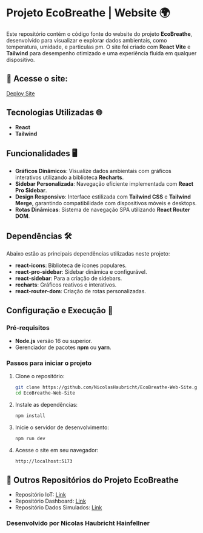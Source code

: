 # Projeto EcoBreathe | Website 🌍

Este repositório contém o código fonte do website do projeto **EcoBreathe**, desenvolvido para visualizar e explorar dados ambientais, como temperatura, umidade, e particulas pm. O site foi criado com **React Vite** e **Tailwind** para desempenho otimizado e uma experiência fluida em qualquer dispositivo.

## 🎉 Acesse o site:
 <a href='https://eco-breathe-web-site.vercel.app/'>Deploy Site<a/>

## Tecnologias Utilizadas 🌐
- **React**
- **Tailwind**

## Funcionalidades 🖥️

- **Gráficos Dinâmicos**: Visualize dados ambientais com gráficos interativos utilizando a biblioteca **Recharts**.
- **Sidebar Personalizada**: Navegação eficiente implementada com **React Pro Sidebar**.
- **Design Responsivo**: Interface estilizada com **Tailwind CSS** e **Tailwind Merge**, garantindo compatibilidade com dispositivos móveis e desktops.
- **Rotas Dinâmicas**: Sistema de navegação SPA utilizando **React Router DOM**.

## Dependências 🛠️

Abaixo estão as principais dependências utilizadas neste projeto:

- **react-icons**: Biblioteca de ícones populares.
- **react-pro-sidebar**: Sidebar dinâmica e configurável.
- **react-sidebar**: Para a criação de sidebars.
- **recharts**: Gráficos reativos e interativos.
- **react-router-dom**: Criação de rotas personalizadas.

## Configuração e Execução 🚀

### Pré-requisitos

- **Node.js** versão 16 ou superior.
- Gerenciador de pacotes **npm** ou **yarn**.

### Passos para iniciar o projeto

1. Clone o repositório:

   ```bash
   git clone https://github.com/NicolasHaubricht/EcoBreathe-Web-Site.git
   cd EcoBreathe-Web-Site
   ```
   
2. Instale as dependências:
   ```bash
   npm install
   ```
   
3. Inicie o servidor de desenvolvimento:
   ```bash
   npm run dev
   ```
   
4. Acesse o site em seu navegador:
   ```bash
   http://localhost:5173
   ```
   
## 🌱 Outros Repositórios do Projeto EcoBreathe
- Repositório IoT: <a href='https://github.com/NicolasHaubricht/EcoBreathe-IoT'>Link</a>
- Repositório Dashboard: <a href='https://github.com/NicolasHaubricht/EcoBreathe-Dashboard'>Link</a>
- Repositório Dados Simulados: <a href='https://github.com/NicolasHaubricht/EcoBreathe-Dados-Simulados'>Link</a>

### Desenvolvido por Nicolas Haubricht Hainfellner  
